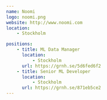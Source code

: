 ```yaml
---
name: Noomi
logo: noomi.png
website: http://www.noomi.com
location:
    - Stockholm

positions:
    - title: ML Data Manager
      location:
          - Stockholm
      url: https://grnh.se/5d6fed6f2
    - title: Senior ML Developer
      location:
          - Stockholm
      url: https://grnh.se/871eb5ce2
---
```


